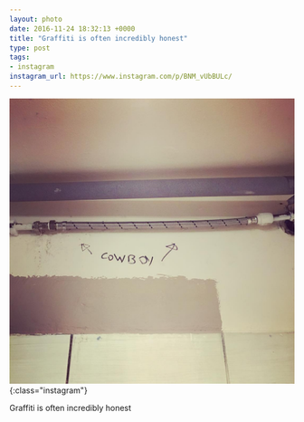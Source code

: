 ```yaml
---
layout: photo
date: 2016-11-24 18:32:13 +0000
title: "Graffiti is often incredibly honest"
type: post
tags:
- instagram
instagram_url: https://www.instagram.com/p/BNM_vUbBULc/
---
```


![Instagram - BNM_vUbBULc](/img/BNM_vUbBULc.jpg){:class="instagram"}

Graffiti is often incredibly honest
